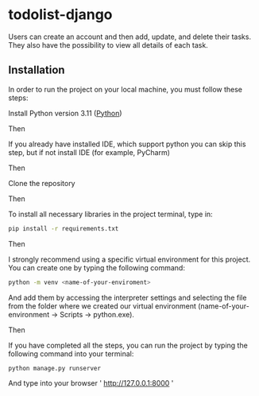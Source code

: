 # todolist-django

Users can create an account and then add, update, and delete their tasks. They also have the possibility to view all details of each task.

## Installation

In order to run the project on your local machine, you must follow these steps:

Install Python version 3.11
   ([Python](https://www.python.org/downloads/))

Then

If you already have installed IDE, which support python you can skip this step, but if not install IDE (for example, PyCharm) 

Then

Clone the repository 

Then

To install all necessary libraries in the project terminal, type in:
```bash
pip install -r requirements.txt
```

Then

I strongly recommend using a specific virtual environment for this project. You can create one by typing the following command: 
```bash
python -m venv <name-of-your-enviroment> 
```

And add them by accessing the interpreter settings and selecting the file from the folder where we created our virtual environment (name-of-your-environment -> Scripts -> python.exe).

Then

If you have completed all the steps, you can run the project by typing the following command into your terminal:
```bash
python manage.py runserver 
```
And type into your browser ' http://127.0.0.1:8000 '
